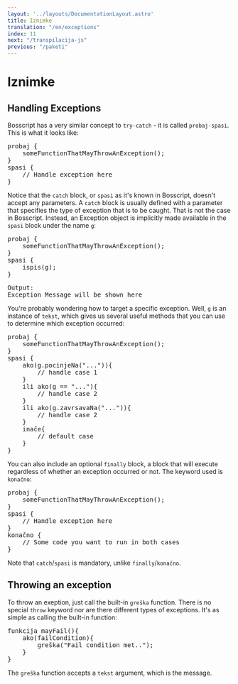 ```yaml
---
layout: '../layouts/DocumentationLayout.astro'
title: Iznimke
translation: "/en/exceptions"
index: 11
next: "/transpilacija-js"
previous: "/paketi"
---
```


# Iznimke

## Handling Exceptions

Bosscript has a very similar concept to `try-catch` - it is called `probaj-spasi`. This is what it looks like:

<pre>
<span class="keyword">probaj</span> {
    someFunctionThatMayThrowAnException()<span class="keyword">;</span>
}
<span class="keyword">spasi</span> {
    <span class="comment">// Handle exception here</span>
}
</pre>

Notice that the `catch` block, or `spasi` as it's known in Bosscript, doesn't accept any parameters. A `catch` block is 
usually defined with a parameter that specifies the type of exception that is to be caught. That is not the case in Bosscript.
Instead, an Exception object is implicitly made available in the `spasi` block under the name `g`:

<pre>
<span class="keyword">probaj</span> {
    someFunctionThatMayThrowAnException()<span class="keyword">;</span>
}
<span class="keyword">spasi</span> {
    ispis(g)<span class="keyword">;</span>
}
</pre>

<pre>
Output:
Exception Message will be shown here
</pre>

You're probably wondering how to target a specific exception. Well, `g` is an instance of `tekst`, which gives us several
useful methods that you can use to determine which exception occurred:

<pre>
<span class="keyword">probaj</span> {
    someFunctionThatMayThrowAnException()<span class="keyword">;</span>
}
<span class="keyword">spasi</span> {
    <span class="keyword">ako</span>(g.<span class="yellow">pocinjeNa</span>(<span class="string">"..."</span>)){
        <span class="comment"><span class="comment">// handle case 1</span></span>
    }
    <span class="keyword">ili</span> <span class="keyword">ako</span>(g == <span class="string">"..."</span>){
        <span class="comment"><span class="comment">// handle case 2</span></span>
    }
    <span class="keyword">ili</span> <span class="keyword">ako</span>(g.<span class="yellow">zavrsavaNa</span>(<span class="string">"..."</span>)){
        <span class="comment"><span class="comment">// handle case 2</span></span>
    }
    <span class="keyword">inače</span>{
        <span class="comment"><span class="comment">// default case</span></span>
    }
}
</pre>


You can also include an optional `finally` block, a block that will execute regardless of whether an exception occurred or not.
The keyword used is `konačno`:

<pre>
<span class="keyword">probaj</span> {
    someFunctionThatMayThrowAnException()<span class="keyword">;</span>
}
<span class="keyword">spasi</span> {
    <span class="comment">// Handle exception here</span>
}
<span class="keyword">konačno</span> {
    <span class="comment">// Some code you want to run in both cases</span>
}
</pre>

Note that `catch`/`spasi` is mandatory, unlike `finally`/`konačno`.

## Throwing an exception

To throw an exeption, just call the built-in `greška` function. There is no special `throw` keyword nor are there different
types of exceptions. It's as simple as calling the built-in function:

<pre>
<span class="keyword">funkcija</span> mayFail(){
    <span class="keyword">ako</span>(failCondition){
        greška(<span class="string">"Fail condition met.."</span>)<span class="keyword">;</span>
    }
}
</pre>

The `greška` function accepts a `tekst` argument, which is the message.
